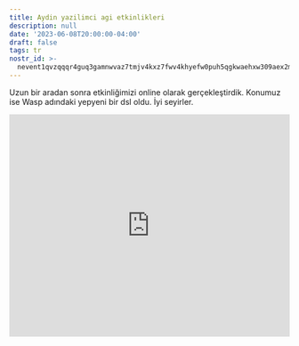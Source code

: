 ```yaml
---
title: Aydin yazilimci agi etkinlikleri
description: null
date: '2023-06-08T20:00:00-04:00'
draft: false
tags: tr
nostr_id: >-
  nevent1qvzqqqr4guq3gamnwvaz7tmjv4kxz7fwv4khyefw0puh5qgkwaehxw309aex2mrp0yhxummnw3ezucnpdejqz9rhwden5te0wfjkccte9ejxzmt4wvhxjmcprpmhxue69uhhyetvv9ujuumwdae8gtnnda3kjctvqyxhwumn8ghj7mn0wvhxcmmvqyt8wumn8ghj7un9d3shjtnswf5k6ctv9ehx2aqppamhxue69uhkummnw3ezumt0d5q3vamnwvaz7tmjv4kxz7fwdehhxtnnda3kjctvqyd8wumn8ghj7ctjw35kxmr9wvhxcctev4erxtnwv4mhxqg7waehxw309akkcuewv94kgetwd9azuetyw5h8gu30dehhxarjqqszf7ef2u6acp6f46j35rxhnjfry6er9h9em7rz5ur68dw99mvhs5g4cfuxd
---
```



Uzun bir aradan sonra etkinliğimizi online olarak gerçekleştirdik. Konumuz ise Wasp adındaki yepyeni bir dsl oldu. İyi seyirler. 

<iframe width="100%" style="width:100%" height="400" src="https://www.youtube.com/embed/ErLQMi_IoQw" title="YouTube video player" frameborder="0" allow="accelerometer; autoplay; clipboard-write; encrypted-media; gyroscope; picture-in-picture; web-share" allowfullscreen></iframe>

